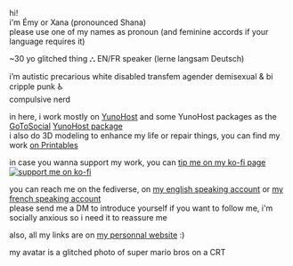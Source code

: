 hi!  
i'm Émy or Xana (pronounced Shana)  
please use one of my names as pronoun (and feminine accords if your language requires it)

~30 yo glitched thing ⛬ EN/FR speaker (lerne langsam Deutsch)

i’m autistic precarious white disabled transfem agender demisexual & bi  
cripple punk ♿️  
compulsive nerd

in here, i work mostly on [YunoHost](https://yunohost.org/) and some YunoHost packages as the [GoToSocial](https://gotosocial.org/) [YunoHost package](https://github.com/YunoHost-Apps/gotosocial_ynh)  
i also do 3D modeling to enhance my life or repair things, you can find my work [on Printables](https://www.printables.com/@OniriCorpe)

in case you wanna support my work, you can [tip me on my ko-fi page](https://ko-fi.com/oniricorpe)  
[![support me on ko-fi](https://ko-fi.com/img/githubbutton_sm.svg)](https://ko-fi.com/R6R61POIX)

you can reach me on the fediverse, on [my english speaking account](https://woof.tech/@CyberSaloperie) or [my french speaking account](https://octodon.social/@OniriCorpe)  
please send me a DM to introduce yourself if you want to follow me, i'm socially anxious so i need it to reassure me

also, all my links are on [my personnal website](https://oniricorpe.eu/) :)

my avatar is a glitched photo of super mario bros on a CRT
